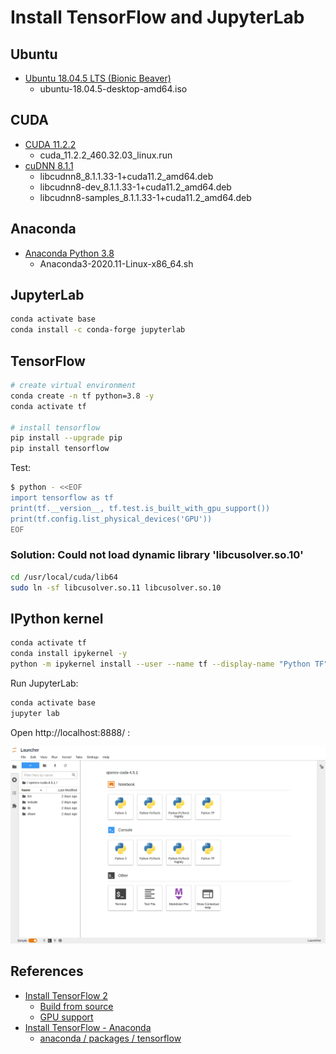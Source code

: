 # Install TensorFlow and JupyterLab

## Ubuntu

- [Ubuntu 18.04.5 LTS (Bionic Beaver)](http://releases.ubuntu.com/bionic/)
  - ubuntu-18.04.5-desktop-amd64.iso

<!--
- https://wiki.ubuntu.com/Releases
-->

## CUDA

- [CUDA 11.2.2](https://developer.nvidia.com/cuda-toolkit)
  - cuda_11.2.2_460.32.03_linux.run
- [cuDNN 8.1.1](https://developer.nvidia.com/cudnn)
  - libcudnn8_8.1.1.33-1+cuda11.2_amd64.deb
  - libcudnn8-dev_8.1.1.33-1+cuda11.2_amd64.deb
  - libcudnn8-samples_8.1.1.33-1+cuda11.2_amd64.deb

## Anaconda

- [Anaconda Python 3.8](https://www.anaconda.com/products/individual#Downloads)
  - Anaconda3-2020.11-Linux-x86_64.sh

<!--
- 北外镜像源: https://mirrors.bfsu.edu.cn/help/anaconda/
-->

## JupyterLab

```bash
conda activate base
conda install -c conda-forge jupyterlab
```

## TensorFlow

```bash
# create virtual environment
conda create -n tf python=3.8 -y
conda activate tf

# install tensorflow
pip install --upgrade pip
pip install tensorflow
```

Test:

```bash
$ python - <<EOF
import tensorflow as tf
print(tf.__version__, tf.test.is_built_with_gpu_support())
print(tf.config.list_physical_devices('GPU'))
EOF
```

### Solution: Could not load dynamic library 'libcusolver.so.10'

```bash
cd /usr/local/cuda/lib64
sudo ln -sf libcusolver.so.11 libcusolver.so.10
```

## IPython kernel

```bash
conda activate tf
conda install ipykernel -y
python -m ipykernel install --user --name tf --display-name "Python TF"
```

Run JupyterLab:

```bash
conda activate base
jupyter lab
```

Open http://localhost:8888/ :

![](images/jupyterlab_tf.png)

## References

- [Install TensorFlow 2](https://www.tensorflow.org/install)
  - [Build from source](https://www.tensorflow.org/install/source)
  - [GPU support](https://www.tensorflow.org/install/gpu)
- [Install TensorFlow - Anaconda](https://docs.anaconda.com/anaconda/user-guide/tasks/tensorflow/)
  - [anaconda / packages / tensorflow](https://anaconda.org/anaconda/tensorflow)
